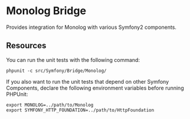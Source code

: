 Monolog Bridge
==============

Provides integration for Monolog with various Symfony2 components.

Resources
---------

You can run the unit tests with the following command:

    phpunit -c src/Symfony/Bridge/Monolog/

If you also want to run the unit tests that depend on other Symfony
Components, declare the following environment variables before running
PHPUnit:

    export MONOLOG=../path/to/Monolog
    export SYMFONY_HTTP_FOUNDATION=../path/to/HttpFoundation
